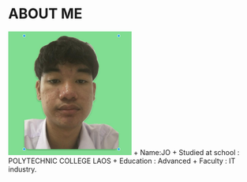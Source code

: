 # ABOUT ME
<img src='/img/jojo.jpg' width='250'>
+ Name:JO
+ Studied at school : POLYTECHNIC COLLEGE LAOS
+ Education : Advanced
+ Faculty : IT industry.